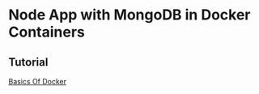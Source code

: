 # Node App with MongoDB in Docker Containers

Tutorial
---------

[Basics Of Docker](https://www.youtube.com/watch?v=KGRtgWEdVI4) 

